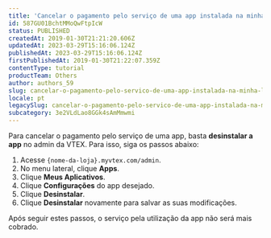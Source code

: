 ```yaml
---
title: 'Cancelar o pagamento pelo serviço de uma app instalada na minha loja'
id: 587GU01BchtMMoQwFtpIcW
status: PUBLISHED
createdAt: 2019-01-30T21:21:20.606Z
updatedAt: 2023-03-29T15:16:06.124Z
publishedAt: 2023-03-29T15:16:06.124Z
firstPublishedAt: 2019-01-30T21:22:07.359Z
contentType: tutorial
productTeam: Others
author: authors_59
slug: cancelar-o-pagamento-pelo-servico-de-uma-app-instalada-na-minha-loja
locale: pt
legacySlug: cancelar-o-pagamento-pelo-servico-de-uma-app-instalada-na-minha-loja
subcategory: 3e2VLdLao8GGk4sAmMmwmi
---
```


Para cancelar o pagamento pelo serviço de uma app, basta __desinstalar a app__ no admin da VTEX. Para isso, siga os passos abaixo:

1. Acesse `{nome-da-loja}.myvtex.com/admin`.
2. No menu lateral, clique __Apps__.
3. Clique __Meus Aplicativos__.
4. Clique __Configurações__ do app desejado.
5. Clique __Desinstalar__.
6. Clique __Desinstalar__ novamente para salvar as suas modificações.

Após seguir estes passos, o serviço pela utilização da app não será mais cobrado.
